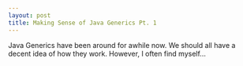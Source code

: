 ```yaml
---
layout: post
title: Making Sense of Java Generics Pt. 1
---
```


Java Generics have been around for awhile now. We should all have a decent idea of how they work. However, I often find myself...
